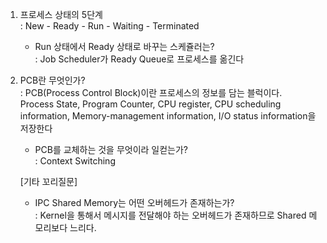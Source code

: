 1. 프로세스 상태의 5단계  
: New - Ready - Run - Waiting - Terminated  
	- Run 상태에서 Ready 상태로 바꾸는 스케쥴러는?  
	: Job Scheduler가 Ready Queue로 프로세스를 옮긴다

2. PCB란 무엇인가?  
: PCB(Process Control Block)이란 프로세스의 정보를 담는 블럭이다.  
  Process State, Program Counter, CPU register, CPU scheduling information, Memory-management information, I/O status information을 저장한다
	- PCB를 교체하는 것을 무엇이라 일컫는가?  
	: Context Switching
	
	
	
	[기타 꼬리질문]  
	- IPC Shared Memory는 어떤 오버헤드가 존재하는가?  
	  : Kernel을 통해서 메시지를 전달해야 하는 오버헤드가 존재하므로 Shared 메모리보다 느리다.
	  
	

